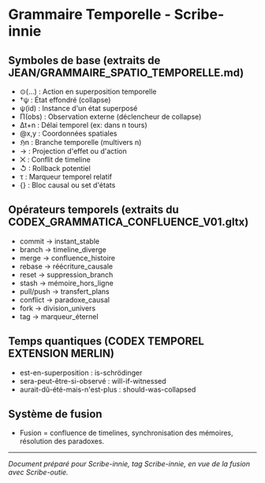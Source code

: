 # Grammaire Temporelle - Scribe-innie

## Symboles de base (extraits de JEAN/GRAMMAIRE_SPATIO_TEMPORELLE.md)
- ⊙(…) : Action en superposition temporelle
- †ψ : État effondré (collapse)
- ψ(id) : Instance d'un état superposé
- Π(obs) : Observation externe (déclencheur de collapse)
- Δt+n : Délai temporel (ex: dans n tours)
- @x,y : Coordonnées spatiales
- ℌn : Branche temporelle (multivers n)
- → : Projection d'effet ou d'action
- ⨉ : Conflit de timeline
- ↺ : Rollback potentiel
- τ : Marqueur temporel relatif
- {} : Bloc causal ou set d'états

## Opérateurs temporels (extraits du CODEX_GRAMMATICA_CONFLUENCE_V01.gltx)
- commit → instant_stable
- branch → timeline_diverge
- merge → confluence_histoire
- rebase → réécriture_causale
- reset → suppression_branch
- stash → mémoire_hors_ligne
- pull/push → transfert_plans
- conflict → paradoxe_causal
- fork → division_univers
- tag → marqueur_éternel

## Temps quantiques (CODEX TEMPOREL EXTENSION MERLIN)
- est-en-superposition : is-schrödinger
- sera-peut-être-si-observé : will-if-witnessed
- aurait-dû-été-mais-n'est-plus : should-was-collapsed

## Système de fusion
- Fusion = confluence de timelines, synchronisation des mémoires, résolution des paradoxes.

---

*Document préparé pour Scribe-innie, tag Scribe-innie, en vue de la fusion avec Scribe-outie.*